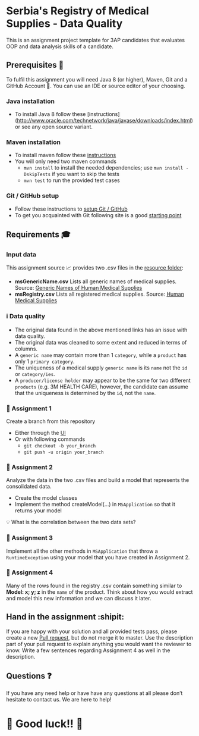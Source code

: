 # Serbia's Registry of Medical Supplies - Data Quality
This is an assignment project template for 3AP candidates that evaluates OOP and data analysis skills of a candidate.
##  Prerequisites :school_satchel:
To fulfil this assignment you will need Java 8 (or higher), Maven, Git and a GitHub Account :octopus:. You can use an IDE or source editor of your choosing.
### Java installation
* To install Java 8 follow these [instructions] (http://www.oracle.com/technetwork/java/javase/downloads/index.html) or see any open source variant.

### Maven installation
* To install maven follow these [instructions](https://maven.apache.org/install.html)
* You will only need two maven commands
  * ```mvn install``` to install the needed dependencies; use ```mvn install -DskipTests``` if you want to skip the tests
  * ```mvn test``` to run the provided test cases

### Git / GitHub setup
* Follow these instructions to [setup Git / GitHub](https://help.github.com/articles/set-up-git/)
* To get you acquainted with Git following site is a good [starting point](https://git-scm.com/book/en/v2/Getting-Started-Git-Basics)

## Requirements :mortar_board:
### Input data
This assignment source :chart_with_upwards_trend: provides two .csv files in the [resource folder](src/main/resources/):
* __msGenericName.csv__
Lists all generic names of medical supplies.
Source: [Generic Names of Human Medical Supplies](https://data.gov.rs/sr/datasets/generichki-nazivi-meditsinskikh-sredstava-u-khumanoj-upotrebi/)
* __msRegistry.csv__
Lists all registered medical supplies.
Source: [Human Medical Supplies](https://data.gov.rs/sr/datasets/registar-upisanikh-meditsinskikh-sredstava-za-khumanu-upotrebu/)

### :information_source: Data quality
* The original data found in the above mentioned links has an issue with data quality.
* The original data was cleaned to some extent and reduced in terms of columns.
* A `generic name` may contain more than 1 `category`, while a `product` has only 1 `primary category`.
* The uniqueness of a medical supply `generic name` is its `name` not the `id` or `category/ies`.
* A `producer/license holder` may appear to be the same for two different `products` (e.g. 3M HEALTH CARE), however, the candidate can assume that the uniqueness is determined by the `id`, not the `name`.

### :memo: Assignment 1
Create a branch from this repository
* Either through the [UI](https://help.github.com/articles/creating-and-deleting-branches-within-your-repository/)
* Or with following commands
  * ```git checkout -b your_branch```
  * ```git push -u origin your_branch```

### :memo: Assignment 2
Analyze the data in the two .csv files and build a model that represents the consolidated data.
* Create the model classes
* Implement the method createModel(...) in `MSApplication` so that it returns your model

:bulb: What is the correlation between the two data sets?

### :memo: Assignment 3
Implement all the other methods in `MSApplication` that throw a `RuntimeException` using your model that you have created in Assignment 2.

### :memo: Assignment 4
Many of the rows found in the registry .csv contain something similar to __Model: x; y; z__ in the `name` of the product.
Think about how you would extract and model this new information and we can discuss it later.

## Hand in the assignment :shipit:
If you are happy with your solution and all provided tests pass, please create a new [Pull request](https://github.com/3AP-AG/candidate-assignment-medical-supplies/compare), but do not merge it to master.
Use the description part of your pull request to explain anything you would want the reviewer to know.
Write a few sentences regarding Assignment 4 as well in the description.


## Questions :question:
If you have any need help or have have any questions at all please don’t hesitate to contact us. We are here to help!

# :tada: Good luck!! :tada:
